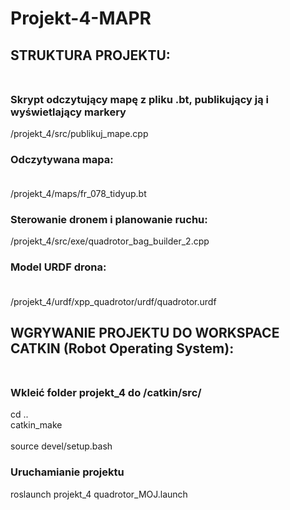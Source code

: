 # Projekt-4-MAPR

## STRUKTURA PROJEKTU:<br/><br/>

### Skrypt odczytujący mapę z pliku .bt, publikujący ją i wyświetlający markery<br/>
/projekt_4/src/publikuj_mape.cpp<br/>

### Odczytywana mapa:<br/><br/>
/projekt_4/maps/fr_078_tidyup.bt  

### Sterowanie dronem i planowanie ruchu:<br/>
/projekt_4/src/exe/quadrotor_bag_builder_2.cpp  

### Model URDF drona: <br/><br/>
/projekt_4/urdf/xpp_quadrotor/urdf/quadrotor.urdf  

## WGRYWANIE PROJEKTU DO WORKSPACE CATKIN (Robot Operating System):<br/><br/> 
### Wkleić folder projekt_4 do /catkin/src/ <br/>
cd .. <br/>
catkin_make <br/>  
source devel/setup.bash <br/>

### Uruchamianie projektu <br/>
roslaunch projekt_4 quadrotor_MOJ.launch<br/>  
